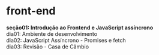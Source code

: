 # front-end

**seção01: Introdução ao Frontend e JavaScript assíncrono**  
dia01: Ambiente de desenvolvimento  
dia02: JavaScript Assíncrono - Promises e fetch   
dia03: Revisão - Casa de Câmbio   

<!-- [`dia05: Projeto - name-project`](https://github.com/CalebeLAR/name-project) -->


